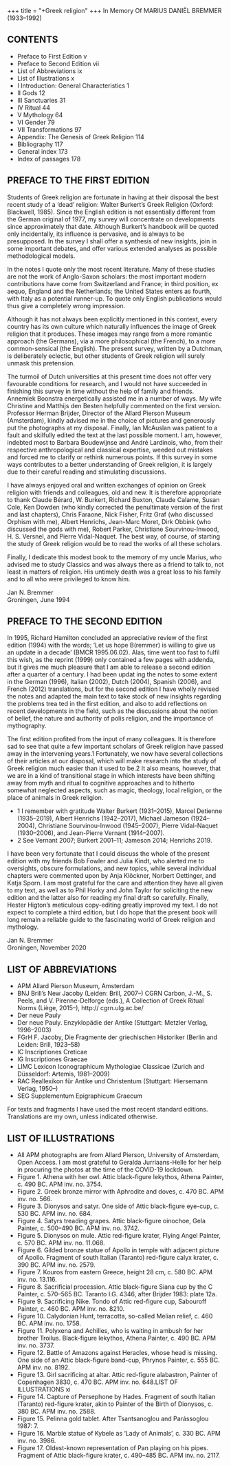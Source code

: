 +++
title = "+Greek religion"
+++
In Memory Of
MARIUS DANIËL BREMMER (1933–1992)

## CONTENTS
- Preface to First Edition v 
- Preface to Second Edition vii 
- List of Abbreviations ix 
- List of Illustrations x
- I Introduction: General Characteristics 1 
- II Gods 12 
- III Sanctuaries 31 
- IV Ritual 44 
- V Mythology 64 
- VI Gender 79 
- VII Transformations 97 
- Appendix: The Genesis of Greek Religion 114
- Bibliography 117 
- General index 173 
- Index of passages 178

## PREFACE TO THE FIRST EDITION
Students of Greek religion are fortunate in having at their disposal the best recent study of a ‘dead’ religion: Walter Burkert’s Greek Religion (Oxford: Blackwell, 1985). Since the English edition is not essentially different from the German original of 1977, my survey will concentrate on developments since approximately that date. Although Burkert’s handbook will be quoted only incidentally, its influence is pervasive, and is always to be presupposed. In the survey I shall offer a synthesis of new insights, join in some important debates, and offer various extended analyses as possible methodological models.

In the notes I quote only the most recent literature. Many of these studies are not the work of Anglo-Saxon scholars: the most important modern contributions have come from Switzerland and France; in third position, ex aequo, England and the Netherlands; the United States enters as fourth, with Italy as a potential runner-up. To quote only English publications would thus give a completely wrong impression.

Although it has not always been explicitly mentioned in this context, every country has its own culture which naturally influences the image of Greek religion that it produces. These images may range from a more romantic approach (the Germans), via a more philosophical (the French), to a more common-sensical (the English). The present survey, written by a Dutchman, is deliberately eclectic, but other students of Greek religion will surely unmask this pretension.

The turmoil of Dutch universities at this present time does not offer very favourable conditions for research, and I would not have succeeded in finishing this survey in time without the help of family and friends. Annemiek Boonstra energetically assisted me in a number of ways. My wife Christine and Matthijs den Besten helpfully commented on the first version. Professor Herman Brijder, Director of the Allard Pierson Museum (Amsterdam), kindly advised me in the choice of pictures and generously put the photographs at my disposal. Finally, Ian McAuslan was patient to a fault and skilfully edited the text at the last possible moment. I am, however, indebted most to Barbara Boudewijnse and André Lardinois, who, from their respective anthropological and classical expertise, weeded out mistakes and forced me to clarify or rethink numerous points. If this survey in some ways contributes to a better understanding of Greek religion, it is largely due to their careful reading and stimulating discussions.

I have always enjoyed oral and written exchanges of opinion on Greek religion with friends and colleagues, old and new. It is therefore appropriate to thank Claude Bérard, W. Burkert, Richard Buxton, Claude Calame, Susan Cole, Ken Dowden (who kindly corrected the penultimate version of the first and last chapters), Chris Faraone, Nick Fisher, Fritz Graf (who discussed Orphism with me), Albert Henrichs, Jean-Marc Moret, Dirk Obbink (who discussed the gods with me), Robert Parker, Christiane Sourvinou-Inwood, H. S. Versnel, and Pierre Vidal-Naquet. The best way, of course, of starting the study of Greek religion would be to read the works of all these scholars.

Finally, I dedicate this modest book to the memory of my uncle Marius, who advised me to study Classics and was always there as a friend to talk to, not least in matters of religion. His untimely death was a great loss to his family and to all who were privileged to know him.

Jan N. Bremmer  
Groningen, June 1994

## PREFACE TO THE SECOND EDITION
In 1995, Richard Hamilton concluded an appreciative review of the first edition (1994) with the words; ‘Let us hope B(remmer) is willing to give us an update in a decade’ (BMCR 1995.06.02). Alas, time went too fast to fulfil this wish, as the reprint (1999) only contained a few pages with addenda, but it gives me much pleasure that I am able to release a second edition after a quarter of a century. I had been updat ing the notes to some extent in the German (1996), Italian (2002), Dutch (2004), Spanish (2006), and French (2012) translations, but for the second edition I have wholly revised the notes and adapted the main text to take stock of new insights regarding the problems trea ted in the first edition, and also to add reflections on recent developments in the field, such as the discussions about the notion of belief, the nature and authority of polis religion, and the importance of mythography.

The first edition profited from the input of many colleagues. It is therefore sad to see that quite a few important scholars of Greek religion have passed away in the intervening years.1 Fortunately, we now have several collections of their articles at our disposal, which will make research into the study of Greek religion much easier than it used to be.2 It also means, however, that we are in a kind of transitional stage in which interests have been shifting away from myth and ritual to cognitive approaches and to hitherto somewhat neglected aspects, such as magic, theology, local religion, or the place of animals in Greek religion.

- 1 I remember with gratitude Walter Burkert (1931–2015), Marcel Detienne (1935–2019), Albert Henrichs (1942–2017), Michael Jameson (1924–2004), Christiane Sourvinou-Inwood (1945–2007), Pierre Vidal-Naquet (1930–2006), and Jean-Pierre Vernant (1914–2007).
- 2 See Vernant 2007; Burkert 2001–11; Jameson 2014; Henrichs 2019.


I have been very fortunate that I could discuss the whole of the present edition with my friends Bob Fowler and Julia Kindt, who alerted me to oversights, obscure formulations, and new topics, while several individual chapters were commented upon by Anja Klöckner, Norbert Oettinger, and Katja Sporn. I am most grateful for the care and attention they have all given to my text, as well as to Phil Horky and John Taylor for soliciting the new edition and the latter also for reading my final draft so carefully. Finally, Hester Higton’s meticulous copy-editing greatly improved my text. I do not expect to complete a third edition, but I do hope that the present book will long remain a reliable guide to the fascinating world of Greek religion and mythology.

Jan N. Bremmer  
Groningen, November 2020

## LIST OF ABBREVIATIONS
- APM Allard Pierson Museum, Amsterdam
- BNJ Brill’s New Jacoby (Leiden: Brill, 2007–) CGRN Carbon, J.-M., S. Peels, and V. Pirenne-Delforge (eds.), A Collection of Greek Ritual Norms (Liège, 2015–), http:// cgrn.ulg.ac.be/
- Der neue Pauly
- Der neue Pauly. Enzyklopädie der Antike (Stuttgart: Metzler Verlag, 1996–2003)
- FGrH F. Jacoby, Die Fragmente der griechischen Historiker (Berlin and Leiden: Brill, 1923–58)
- IC Inscriptiones Creticae
- IG Inscriptiones Graecae
- LIMC Lexicon Iconographicum Mythologiae Classicae (Zurich and Düsseldorf: Artemis, 1981–2009)
- RAC Reallexikon für Antike und Christentum (Stuttgart: Hiersemann Verlag, 1950–)
- SEG Supplementum Epigraphicum Graecum

For texts and fragments I have used the most recent standard editions. Translations are my own, unless indicated otherwise.

## LIST OF ILLUSTRATIONS
- All APM photographs are from Allard Pierson, University of Amsterdam, Open Access. I am most grateful to Geralda Jurriaans-Helle for her help in procuring the photos at the time of the COVID-19 lockdown.
- Figure 1. Athena with her owl. Attic black-figure lekythos, Athena Painter, c. 490 BC. APM inv. no. 3754.
- Figure 2. Greek bronze mirror with Aphrodite and doves, c. 470 BC. APM inv. no. 566.
- Figure 3. Dionysos and satyr. One side of Attic black-figure eye-cup, c. 530 BC. APM inv. no. 684.
- Figure 4. Satyrs treading grapes. Attic black-figure oinochoe, Gela Painter, c. 500–490 BC. APM inv. no. 3742.
- Figure 5. Dionysos on mule. Attic red-figure krater, Flying Angel Painter, c. 570 BC. APM inv. no. 11.068.
- Figure 6. Gilded bronze statue of Apollo in temple with adjacent picture of Apollo. Fragment of south Italian (Taranto) red-figure calyx krater, c. 390 BC. APM inv. no. 2579.
- Figure 7. Kouros from eastern Greece, height 28 cm, c. 580 BC. APM inv. no. 13.116.
- Figure 8. Sacrificial procession. Attic black-figure Siana cup by the C Painter, c. 570–565 BC. Taranto I.G. 4346, after Brijder 1983: plate 12a.
- Figure 9. Sacrificing Nike. Tondo of Attic red-figure cup, Sabouroff Painter, c. 460 BC. APM inv. no. 8210.
- Figure 10. Calydonian Hunt, terracotta, so-called Melian relief, c. 460 BC. APM inv. no. 1758.
- Figure 11. Polyxena and Achilles, who is waiting in ambush for her brother Troilus. Black-figure lekythos, Athena Painter, c. 490 BC. APM inv. no. 3737.
- Figure 12. Battle of Amazons against Heracles, whose head is missing. One side of an Attic black-figure band-cup, Phrynos Painter, c. 555 BC. APM inv. no. 8192.
- Figure 13. Girl sacrificing at altar. Attic red-figure alabastron, Painter of Copenhagen 3830, c. 470 BC. APM inv. no. 648.LIST OF ILLUSTRATIONS xi
- Figure 14. Capture of Persephone by Hades. Fragment of south Italian (Taranto) red-figure krater, akin to Painter of the Birth of Dionysos, c. 380 BC. APM inv. no. 2588.
- Figure 15. Pelinna gold tablet. After Tsantsanoglou and Parássoglou 1987: 7.
- Figure 16. Marble statue of Kybele as ‘Lady of Animals’, c. 330 BC. APM inv. no. 3986.
- Figure 17. Oldest-known representation of Pan playing on his pipes. Fragment of Attic black-figure krater, c. 490–485 BC. APM inv. no. 2117.

